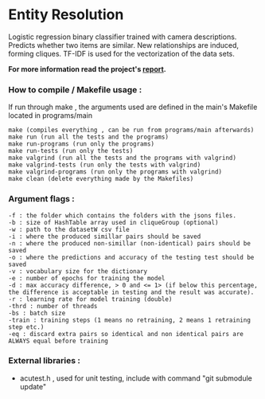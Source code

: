 # Entity Resolution
Logistic regression binary classifier trained with camera descriptions. Predicts whether two items are similar. New relationships are induced, forming cliques. TF-IDF is used for the vectorization of the data sets.

**For more information read the project's [report](./Report.pdf).**

### How to compile / Makefile usage :
If run through make , the arguments used are defined in the main's 
Makefile located in programs/main
 
    make (compiles everything , can be run from programs/main afterwards)
    make run (run all the tests and the programs)
    make run-programs (run only the programs)
    make run-tests (run only the tests)
    make valgrind (run all the tests and the programs with valgrind)
    make valgrind-tests (run only the tests with valgrind)
    make valgrind-programs (run only the programs with valgrind)
    make clean (delete everything made by the Makefiles)

### Argument flags :
    -f : the folder which contains the folders with the jsons files.
    -b : size of HashTable array used in cliqueGroup (optional)
    -w : path to the datasetW csv file
    -i : where the produced simillar pairs should be saved
    -n : where the produced non-simillar (non-identical) pairs should be saved
    -o : where the predictions and accuracy of the testing test should be saved
    -v : vocabulary size for the dictionary
    -e : number of epochs for training the model
    -d : max accuracy difference, > 0 and <= 1> (if below this percentage, the difference is acceptable in testing and the result was accurate).
    -r : learning rate for model training (double)
    -thrd : number of threads
    -bs : batch size
    -train : training steps (1 means no retraining, 2 means 1 retraining step etc.)
    -eq : discard extra pairs so identical and non identical pairs are ALWAYS equal before training


### External libraries :
- acutest.h , used for unit testing, include with command "git submodule update"
